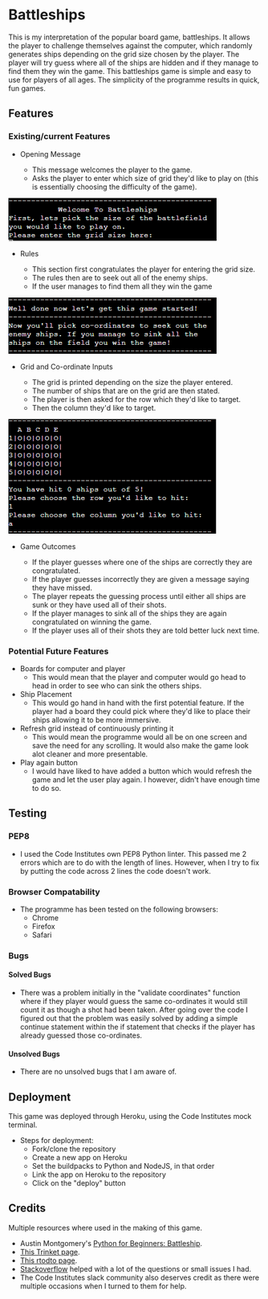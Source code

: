 # Battleships

This is my interpretation of the popular board game, battleships. It allows the player to challenge themselves against the computer, which randomly generates ships depending on the grid size chosen by the player. The player will try guess where all of the ships are hidden and if they manage to find them they win the game.
This battleships game is simple and easy to use for players of all ages. The simplicity of the programme results in quick, fun games.

## Features

### Existing/current Features

* Opening Message

    * This message welcomes the player to the game.
    * Asks the player to enter which size of grid they'd like to play on (this is essentially choosing the difficulty of the game).

![opening message](/assets/images/welcome-message.png)

* Rules

    * This section first congratulates the player for entering the grid size.
    * The rules then are to seek out all of the enemy ships.
    * If the user manages to find them all they win the game 

![rules message](/assets/images/rules-message.png)

* Grid and Co-ordinate Inputs

    * The grid is printed depending on the size the player entered.
    * The number of ships that are on the grid are then stated. 
    * The player is then asked for the row which they'd like to target.
    * Then the column they'd like to target.

![grid and inputs](/assets/images/grid-and-inputs.png)

* Game Outcomes 

    * If the player guesses where one of the ships are correctly they are congratulated.
    * If the player guesses incorrectly they are given a message saying they have missed.
    * The player repeats the guessing process until either all ships are sunk or they have used all of their shots.
    * If the player manages to sink all of the ships they are again congratulated on winning the game.
    * If the player uses all of their shots they are told better luck next time.

### Potential Future Features

* Boards for computer and player
    * This would mean that the player and computer would go head to head in order to see who can sink the others ships.
* Ship Placement
    * This would go hand in hand with the first potential feature. If the player had a board they could pick where they'd like to place their ships allowing it to be more immersive.
* Refresh grid instead of continuously printing it
    * This would mean the programme would all be on one screen and save the need for any scrolling. It would also make the game look alot cleaner and more presentable.
* Play again button
    * I would have liked to have added a button which would refresh the game and let the user play again. I however, didn't have enough time to do so.

## Testing 

### PEP8

* I used the Code Institutes own PEP8 Python linter. This passed me 2 errors which are to do with the length of lines. However, when I try to fix by putting the code across 2 lines the code doesn't work.

### Browser Compatability

* The programme has been tested on the following browsers:
    * Chrome
    * Firefox
    * Safari

### Bugs 

#### Solved Bugs

* There was a problem initially in the "validate coordinates" function where if they player would guess the same co-ordinates it would still count it as though a shot had been taken. After going over the code I figured out that the problem was easily solved by adding a simple continue statement within the if statement that checks if the player has already guessed those co-ordinates.

#### Unsolved Bugs

* There are no unsolved bugs that I am aware of.

## Deployment

This game was deployed through Heroku, using the Code Institutes mock terminal.

* Steps for deployment:
    * Fork/clone the repository
    * Create a new app on Heroku
    * Set the buildpacks to Python and NodeJS, in that order
    * Link the app on Heroku to the repository
    * Click on the "deploy" button


## Credits

Multiple resources where used in the making of this game.

* Austin Montgomery's [Python for Beginners: Battleship](https://bigmonty12.github.io/battleship).
* [This Trinket page](https://trinket.io/python/051179b6d3).
* [This rtodto page](https://rtodto.net/a-simple-battleship-python-script/).
* [Stackoverflow](https://stackoverflow.com/) helped with a lot of the questions or small issues I had.
* The Code Institutes slack community also deserves credit as there were multiple occasions when I turned to them for help.

